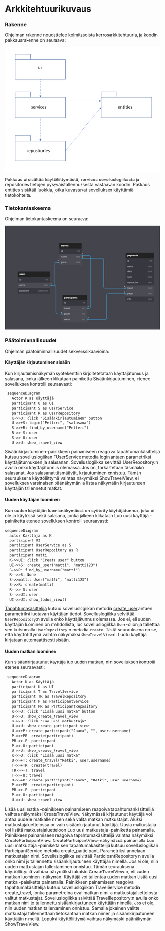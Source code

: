 # Arkkitehtuurikuvaus

### Rakenne

Ohjelman rakenne noudattelee kolmitasoista kerrosarkkitehtuuria, ja koodin pakkausrakenne on seuraava:

![Pakkausrakenne](./kuvat/arkkitehtuuri-pakkaus.png)

Pakkaus ui sisältää käyttöliittymästä, services sovelluslogiikasta ja repositories tietojen pysyväistallennuksesta vastaavan koodin. Pakkaus entities sisältää luokkia, jotka kuvastavat sovelluksen käyttämiä tietokohteita.

### Tietokantaskeema

Ohjelman tietokantaskeema on seuraava:

![Tietokanta skeema](./kuvat/database-schema.png)

### Päätoiminnallisuudet

Ohjelman päätoiminnallisuudet sekvenssikaavioina:


#### Käyttäjän kirjautuminen sisään

Kun kirjautumisnäkymän syötekenttiin kirjoitetetataan käyttäjätunnus ja salasana, jonka jälkeen klikataan painiketta Sisäänkirjautuminen, etenee sovelluksen kontrolli seuraavasti:

```mermaid
 sequenceDiagram
   Actor K as Käyttäjä
   participant U as UI
   participant S as UserService
   participant R as UserRepository
   K->>U: click "Sisäänkirjautuminen" button
   U->>+S: login("Petteri", "salasana")
   S->>+R: find_by_username("Petteri")
   R->>-S: user
   S->>-U: user
   U->>U: show_travel_view

```

Sisäänkirjautuminen-painikkeen painamiseen reagoiva tapahtumankäsittelijä kutsuu sovelluslogiikan TUserService metodia login antaen parametriksi käyttäjätunnuksen ja salasanan. Sovelluslogiikka selvittää UserRepository:n avulla onko käyttäjätunnus olemassa. Jos on, tarkastetaan täsmääkö salasanat. Jos salasanat täsmäävät, kirjautuminen onnistuu. Tämän seurauksena käyttöliittymä vaihtaa näkymäksi ShowTravelView, eli sovelluksen varsinaisen päänäkymän ja listaa näkymään kirjautuneen käyttäjän tallennetut matkat.

#### Uuden käyttäjän luominen

Kun uuden käyttäjän luomisnäkymässä on syötetty käyttäjätunnus, joka ei ole jo käytössä sekä salasana, jonka jälkeen klikataan Luo uusi käyttäjä -painiketta etenee sovelluksen kontrolli seuraavasti:

```mermaid
sequenceDiagram
  actor Käyttäjä as K
  participant UI
  participant UserService as S
  participant UserRepository as R
  participant matti
  K->>UI: click "Create user" button
  UI->>S: create_user("matti", "matti123")
  S->>R: find_by_username("matti")
  R-->>S: None
  S->>matti: User("matti", "matti123")
  S->>R: create(matti)
  R-->> S: user
  S-->>UI: user
  UI->>UI: show_todos_view()
```

[Tapahtumakäsittelijä](https://github.com/ohjelmistotekniikka-hy/python-todo-app/blob/master/src/ui/create_user_view.py#L18) kutsuu sovelluslogiikan metodia [create_user](https://github.com/ohjelmistotekniikka-hy/python-todo-app/blob/master/src/services/todo_service.py#L130) antaen parametriksi luotavan käyttäjän tiedot. Sovelluslogiikka selvittää `UserRepository`:n avulla onko käyttäjätunnus olemassa. Jos ei, eli uuden käyttäjän luominen on mahdollista, luo sovelluslogiikka `User`-olion ja tallettaa sen kutsumalla `UserRepository`:n metodia `create`. Tästä seurauksena on se, että käyttöliittymä vaihtaa näkymäksi `ShowTravelView`:n. Luotu käyttäjä kirjataan automaattisesti sisään.

#### Uuden matkan luominen

Kun sisäänkirjautunut käyttäjä luo uuden matkan, niin sovelluksen kontrolli etenee seuraavasti:

```mermaid
 sequenceDiagram
   Actor K as Käyttäjä
   participant U as UI
   participant T as TravelService
   participant TR as TravelRepository
   participant P as ParticipantService
   participant PR as ParticipantRepository
   K->>U: click "Lisää uusi matka" button
   U->>U: show_create_travel_view
   K->>U: click "Luo uusi matkustaja"
   U->>U: show_create_participant_view
   U->>+P: create_participant("Jaana", "", user.username)
   P->>+PR: create(participant)
   PR->>-P: participant
   P->>-U: participant
   U->>U: show_create_travel_view
   K->>U: click "Lisää uusi matka"
   U->>+T: create_travel("Retki", user.username)
   T->>+TR: create(travel)
   TR->>-T: travel
   T->>-U: travel
   U->>+P: create_participant("Jaana", "Retki", user.username)
   P->>+PR: create(participant)
   PR->>-P: participant
   P->>-U: participant
   U->>U: show_travel_view

```

Lisää uusi matka -painikkeen painamiseen reagoiva tapahtumankäsittelijä vaihtaa näkymäksi CreateTravelView. Näkymässä kirjautunut käyttäjä voi antaa uudelle matkalle nimen sekä valita matkan matkustajat. Aluksi matkustajaluettelossa on vain sisäänkirjautunut käyttäjä. Uusia matkustajia voi lisätä matkustajaluetteloon Luo uusi matkustaja -painiketta painamalla. Painikkeen painamiseen reagoiva tapahtumakäsittelijä vaihtaa näkymäksi CreateParticipantView. CreateParticipantView-näkymässä painamalla Luo uusi matkustaja -painiketta sen tapahtumakäsittelijä kutsuu sovelluslogiikan ParticipantService metodia create_participant. Parametriksi annetaan matkustajan nimi. Sovelluslogiikka selvittää ParticipantRepository:n avulla onko nimi jo tallennettu sisäänkirjautuneen käyttäjän nimellä. Jos ei ole, niin uuden matkustajan tallentaminen onnistuu. Tämän seurauksena käyttöliittymä vaihtaa näkymäksi takaisin CreateTravelView:n, eli uuden matkan luominen -näkymän. Käyttäjä voi tallentaa uuden matkan Lisää uusi matka -painiketta painamalla. Painikkeen painamiseen reagoiva tapahtumakäsittelijä kutsuu sovelluslogiikan TravelService metodia create_travel, jonka parametreina ovat matkan nimi ja matkustajaluettelosta valitut matkustajat. Sovelluslogiikka selvittää TravelRepository:n avulla onko matkan nimi jo tallennettu sisäänkirjautuneen käyttäjän nimellä. Jos ei ole, niin uuden matkan tallentaminen onnistuu. Samalla jokainen valittu matkustaja tallennettaan tietokantaan matkan nimen ja sisäänkirjautuneen käyttäjän nimellä. Lopuksi käyttöliittymä vaihtaa näkymäski päänäkymän ShowTravelView.
